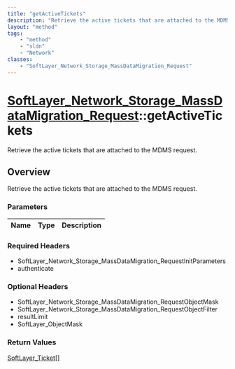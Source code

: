 ```yaml
---
title: "getActiveTickets"
description: "Retrieve the active tickets that are attached to the MDMS request."
layout: "method"
tags:
    - "method"
    - "sldn"
    - "Network"
classes:
    - "SoftLayer_Network_Storage_MassDataMigration_Request"
---
```

# [SoftLayer_Network_Storage_MassDataMigration_Request](/reference/services/SoftLayer_Network_Storage_MassDataMigration_Request)::getActiveTickets

Retrieve the active tickets that are attached to the MDMS request.


## Overview 
Retrieve the active tickets that are attached to the MDMS request.

### Parameters 
|Name | Type | Description |
| --- | --- | --- |


### Required Headers
* SoftLayer_Network_Storage_MassDataMigration_RequestInitParameters
* authenticate

### Optional Headers
* SoftLayer_Network_Storage_MassDataMigration_RequestObjectMask
* SoftLayer_Network_Storage_MassDataMigration_RequestObjectFilter
* resultLimit
* SoftLayer_ObjectMask

### Return Values
<a href='/reference/datatypes/SoftLayer_Ticket'>SoftLayer_Ticket[] </a>


